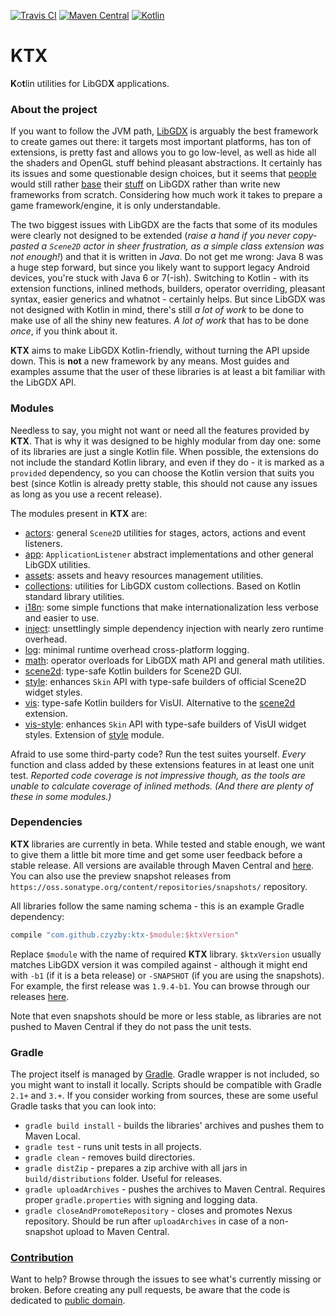 [![Travis CI](https://travis-ci.org/czyzby/ktx.svg?branch=master)](https://travis-ci.org/czyzby/ktx)
[![Maven Central](https://img.shields.io/maven-central/v/com.github.czyzby/ktx-style.svg)](https://search.maven.org/#search%7Cga%7C1%7Cktx)
[![Kotlin](https://img.shields.io/badge/kotlin-1.0.6-orange.svg)](http://kotlinlang.org/)

# KTX

**K**o**t**lin utilities for LibGD**X** applications.

### About the project

If you want to follow the JVM path, [LibGDX](http://libgdx.badlogicgames.com/) is arguably the best framework to create
games out there: it targets most important platforms, has ton of extensions, is pretty fast and allows you to go low-level,
as well as hide all the shaders and OpenGL stuff behind pleasant abstractions. It certainly has its issues and some
questionable design choices, but it seems that [people](https://github.com/SquidPony/SquidLib) would still rather
[base](https://github.com/oakes/play-clj) their [stuff](https://mini2dx.org/) on LibGDX rather than write new frameworks
from scratch. Considering how much work it takes to prepare a game framework/engine, it is only understandable.

The two biggest issues with LibGDX are the facts that some of its modules were clearly not designed to be extended
(*raise a hand if you never copy-pasted a `Scene2D` actor in sheer frustration, as a simple class extension was not enough!*)
and that it is written in *Java*. Do not get me wrong: Java 8 was a huge step forward, but since you likely want to support
legacy Android devices, you're stuck with Java 6 or 7(-ish). Switching to Kotlin - with its extension functions, inlined
methods, builders, operator overriding, pleasant syntax, easier generics and whatnot - certainly helps. But since LibGDX
was not designed with Kotlin in mind, there's still *a lot of work* to be done to make use of all the shiny new features.
*A lot of work* that has to be done *once*, if you think about it.

**KTX** aims to make LibGDX Kotlin-friendly, without turning the API upside down. This is **not** a new framework by any
means. Most guides and examples assume that the user of these libraries is at least a bit familiar with the LibGDX API.

### Modules

Needless to say, you might not want or need all the features provided by **KTX**. That is why it was designed to be highly
modular from day one: some of its libraries are just a single Kotlin file. When possible, the extensions do not include
the standard Kotlin library, and even if they do - it is marked as a `provided` dependency, so you can choose the Kotlin
version that suits you best (since Kotlin is already pretty stable, this should not cause any issues as long as you use
a recent release).

The modules present in **KTX** are:

- [actors](actors): general `Scene2D` utilities for stages, actors, actions and event listeners.
- [app](app): `ApplicationListener` abstract implementations and other general LibGDX utilities.
- [assets](assets): assets and heavy resources management utilities.
- [collections](collections): utilities for LibGDX custom collections. Based on Kotlin standard library utilities.
- [i18n](i18n): some simple functions that make internationalization less verbose and easier to use.
- [inject](inject): unsettlingly simple dependency injection with nearly zero runtime overhead.
- [log](log): minimal runtime overhead cross-platform logging.
- [math](math): operator overloads for LibGDX math API and general math utilities.
- [scene2d](scene2d): type-safe Kotlin builders for Scene2D GUI.
- [style](style): enhances `Skin` API with type-safe builders of official Scene2D widget styles.
- [vis](vis): type-safe Kotlin builders for VisUI. Alternative to the [scene2d](scene2d) extension.
- [vis-style](vis-style): enhances `Skin` API with type-safe builders of VisUI widget styles. Extension of [style](style) module.

Afraid to use some third-party code? Run the test suites yourself. *Every* function and class added by these extensions
features in at least one unit test. *Reported code coverage is not impressive though, as the tools are unable to calculate
coverage of inlined methods. (And there are plenty of these in some modules.)*

### Dependencies

**KTX** libraries are currently in beta. While tested and stable enough, we want to give them a little bit more time
and get some user feedback before a stable release. All versions are available through Maven Central and
[here](https://github.com/czyzby/ktx/releases). You can also use the preview snapshot releases from
`https://oss.sonatype.org/content/repositories/snapshots/` repository.

All libraries follow the same naming schema - this is an example Gradle dependency:

```Groovy
compile "com.github.czyzby:ktx-$module:$ktxVersion"
```

Replace `$module` with the name of required **KTX** library. `$ktxVersion` usually matches LibGDX version it was
compiled against - although it might end with `-b1` (if it is a beta release) or `-SNAPSHOT` (if you are using
the snapshots). For example, the first release was `1.9.4-b1`. You can browse through our releases
[here](https://search.maven.org/#search%7Cga%7C1%7Cktx).

Note that even snapshots should be more or less stable, as libraries are not pushed to Maven Central if they do not pass
the unit tests.

### Gradle

The project itself is managed by [Gradle](http://gradle.org/). Gradle wrapper is not included, so you might want to
install it locally. Scripts should be compatible with Gradle `2.1+` and `3.+`. If you consider working from sources,
these are some useful Gradle tasks that you can look into:

- `gradle build install` - builds the libraries' archives and pushes them to Maven Local.
- `gradle test` - runs unit tests in all projects.
- `gradle clean` - removes build directories.
- `gradle distZip` - prepares a zip archive with all jars in `build/distributions` folder. Useful for releases.
- `gradle uploadArchives` - pushes the archives to Maven Central. Requires proper `gradle.properties` with signing and
logging data.
- `gradle closeAndPromoteRepository` - closes and promotes Nexus repository. Should be run after `uploadArchives` in
case of a non-snapshot upload to Maven Central.

### [Contribution](CONTRIBUTING.md)

Want to help? Browse through the issues to see what's currently missing or broken. Before creating any pull requests,
be aware that the code is dedicated to [public domain](LICENSE.md).
